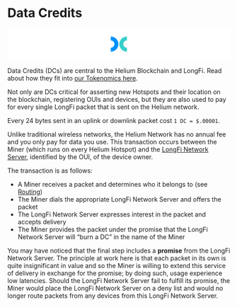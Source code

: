 # Data Credits

![](../.gitbook/assets/dc.jpg)

Data Credits \(DCs\) are central to the Helium Blockchain and LongFi. Read about how they fit into [our Tokenomics here](https://github.com/helium/devdocs/tree/67b988ec351854ec4b7608e12b5b8f47f2456abf/docs/blockchain/tokens/README.md).

Not only are DCs critical for asserting new Hotspots and their location on the blockchain, registering OUIs and devices, but they are also used to pay for every single LongFi packet that is sent on the Helium network.

Every 24 bytes sent in an uplink or downlink packet cost `1 DC = $.00001`.

Unlike traditional wireless networks, the Helium Network has no annual fee and you only pay for data you use. This transaction occurs between the Miner \(which runs on every Helium Hotspot\) and the [LongFi Network Server](https://github.com/helium/devdocs/tree/67b988ec351854ec4b7608e12b5b8f47f2456abf/longfi/longfi-network-server/README.md), identified by the OUI, of the device owner.

The transaction is as follows:

* A Miner receives a packet and determines who it belongs to \(see [Routing](https://github.com/helium/devdocs/tree/67b988ec351854ec4b7608e12b5b8f47f2456abf/longfi/longfi-routing/README.md)\)
* The Miner dials the appropriate LongFi Network Server and offers the packet
* The LongFi Network Server expresses interest in the packet and accepts delivery
* The Miner provides the packet under the promise that the LongFi Network Server will “burn a DC” in the name of the Miner

You may have noticed that the final step includes a **promise** from the LongFi Network Server. The principle at work here is that each packet in its own is quite insignificant in value and so the Miner is willing to extend this service of delivery in exchange for the promise; by doing such, usage experience low latencies. Should the LongFi Network Server fail to fulfill its promise, the Miner would place the LongFi Network Server on a deny list and would no longer route packets from any devices from this LongFi Network Server.

